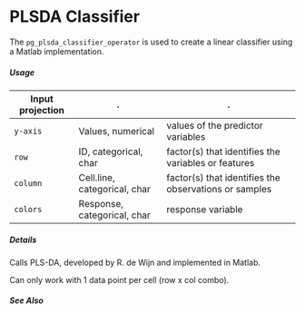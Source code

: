 # PLSDA Classifier

The `pg_plsda_classifier_operator` is used to create a linear classifier using a Matlab implementation.

##### Usage

Input projection|.|.
---|---|---
`y-axis`        | Values, numerical | values of the predictor variables 
`row`           | ID, categorical, char| factor(s) that identifies the variables or features
`column`        | Cell.line, categorical, char| factor(s) that identifies the observations or samples 
`colors`        | Response, categorical, char | response variable



##### Details

Calls PLS-DA, developed by R. de Wijn and implemented in Matlab.

Can only work with 1 data point per cell (row x col combo).

##### See Also



